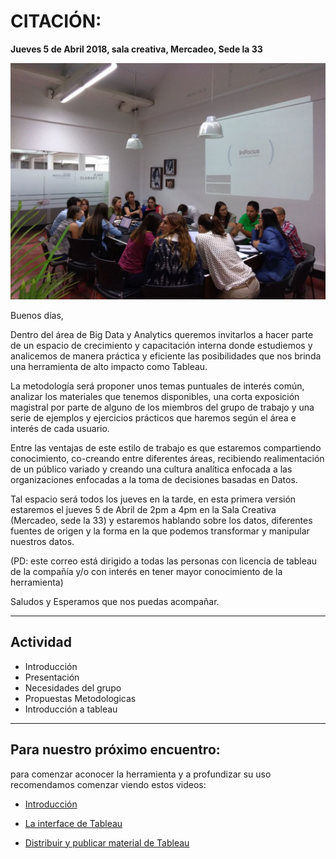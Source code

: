 # CITACIÓN:
**Jueves 5 de Abril 2018, sala creativa, Mercadeo, Sede la 33**

![Nosotros](/aux/2.jpeg)

Buenos días,

Dentro del área de Big Data y Analytics queremos invitarlos a hacer parte de un espacio de crecimiento y capacitación interna donde estudiemos y analicemos de manera práctica y eficiente las posibilidades que nos brinda una herramienta de alto impacto como Tableau.

La metodología será proponer unos temas puntuales de interés común, analizar los materiales que tenemos disponibles, una corta exposición magistral por parte de alguno de los miembros del grupo de trabajo y una serie de ejemplos y ejercicios prácticos que haremos según el área e interés de cada usuario.

Entre las ventajas de este estilo de trabajo es que estaremos compartiendo conocimiento, co-creando entre diferentes áreas, recibiendo realimentación de un público variado y creando una cultura analítica enfocada a las organizaciones enfocadas a la toma de decisiones basadas en Datos.

Tal espacio será todos los jueves en la tarde, en esta primera versión estaremos el jueves 5 de Abril de 2pm a 4pm en la Sala Creativa (Mercadeo, sede la 33) y estaremos hablando sobre los datos, diferentes fuentes de origen y la forma en la que podemos transformar y manipular nuestros datos.

(PD: este correo está dirigido a todas las personas con licencia de tableau de la compañía y/o con interés en tener mayor conocimiento de la herramienta)

Saludos y Esperamos que nos puedas acompañar.

_________________________________________________________

## Actividad

* Introducción
* Presentación
* Necesidades del grupo
* Propuestas Metodologicas
* Introducción a tableau

_________________________________________________________

## Para nuestro próximo encuentro:

para comenzar aconocer la herramienta y a profundizar su uso recomendamos comenzar viendo estos videos:

* [Introducción](https://www.tableau.com/es-es/learn/tutorials/on-demand/getting-started?product=tableau_desktop%20tableau_prep&version=10_0&topic=getting_started&signin=13d082d3a7d4decba31fb7aaa84f6520)

* [La interface de Tableau](https://www.tableau.com/es-es/learn/tutorials/on-demand/tableau-interface?product=tableau_desktop+tableau_prep&version=10_0&topic=getting_started)

* [Distribuir y publicar material de Tableau](https://www.tableau.com/es-es/learn/tutorials/on-demand/distributing-and-publishing?product=tableau_desktop+tableau_prep&version=10_0&topic=getting_started)
